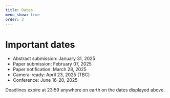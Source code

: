 ```yaml
---
title: Dates
menu_show: true
order: 3
---
```


# Important dates

* Abstract submission: January 31, 2025
* Paper submission: February 07, 2025
* Paper notification: March 28, 2025
* Camera-ready: April 23, 2025 (TBC)
* Conference:  June 16-20, 2025

Deadlines expire at 23:59 anywhere on earth on the dates displayed above.
